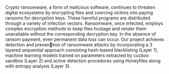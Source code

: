 Crypto ransomware, a form of malicious software, continues to threaten digital ecosystems by encrypting files and coercing victims into paying ransoms
for decryption keys. These harmful programs are distributed through a variety of infection vectors. Ransomware, once infected, employs complex encryption
methods to keep files hostage and render them unavailable without the corresponding decryption key. In the absence of ransom payment, even
permanent data loss can occur. Our project achieves detection and prevention of ransomware attacks by incorporating a 3 layered sequential approach
consisting hash-based blacklisting (Layer 1), machine learning models trained on parameters extracted by cuckoo sandbox (Layer 2) and active detection
procedures using Honeyfiles along with entropy analysis (Layer 3).
